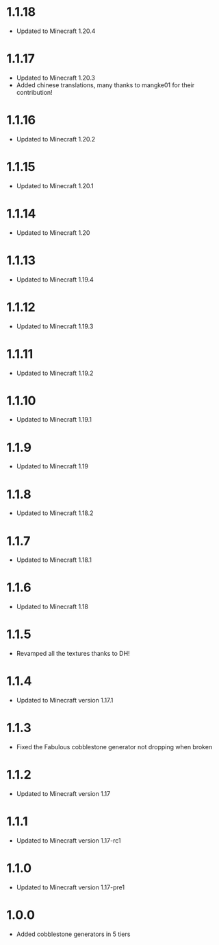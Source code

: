 # 1.1.18
- Updated to Minecraft 1.20.4

# 1.1.17
- Updated to Minecraft 1.20.3
- Added chinese translations, many thanks to mangke01 for their contribution!

# 1.1.16
- Updated to Minecraft 1.20.2

# 1.1.15
- Updated to Minecraft 1.20.1

# 1.1.14
- Updated to Minecraft 1.20

# 1.1.13
- Updated to Minecraft 1.19.4

# 1.1.12
- Updated to Minecraft 1.19.3

# 1.1.11
- Updated to Minecraft 1.19.2

# 1.1.10
- Updated to Minecraft 1.19.1

# 1.1.9
- Updated to Minecraft 1.19

# 1.1.8
- Updated to Minecraft 1.18.2

# 1.1.7
- Updated to Minecraft 1.18.1

# 1.1.6
- Updated to Minecraft 1.18

# 1.1.5
- Revamped all the textures thanks to DH!

# 1.1.4
- Updated to Minecraft version 1.17.1

# 1.1.3
- Fixed the Fabulous cobblestone generator not dropping when broken

# 1.1.2
- Updated to Minecraft version 1.17

# 1.1.1
- Updated to Minecraft version 1.17-rc1

# 1.1.0
- Updated to Minecraft version 1.17-pre1

# 1.0.0
- Added cobblestone generators in 5 tiers